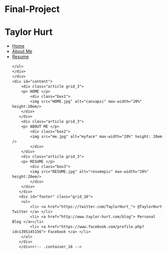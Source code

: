 # Final-Project<!doctype html>
<html>
<head>
<meta name="viewport" content="width=device-width, initial-scale=1">
<meta charset="UTF-8">
<title>Untitled Document</title>
<link href="960_12_col.css" rel="stylesheet" type="text/css">
<link href="bodyframe.css" rel="stylesheet" type="text/css">
</head>

<body>
<div class="container_16 clearfix">
<div id= "header" class="grid_16">
<h1> Taylor Hurt </h1>
<div id="nav">
	<ul>
    	<li> <a href="index.html"> Home </a></li>
    	<li> <a href="About.html"> About Me </a> </li>
        <li> <a href="resume.html"> Resume </a> </li>
       
    </ul>
    </div>
    </div>
    <div id="content">
    	<div class="article grid_3">
        <p> HOME </p>
        	<div class="box1">
            <img src="HOME.jpg" alt="canvapic" max-width="20%" height:20em/>
        </div>
       </div>
        <div class="article grid_3">
        <p> ABOUT ME </p>
        	<div class="box2">
        	<img src="me.jpg" alt="myface" max-width="20%" height: 20em />
            </div>
        </div>
        <div class="article grid_3">
        <p> RESUME </p>
        	<div class="box3">
            <img src="RESUME.jpg" alt="resumepic" max-width="20%" height:20em/>
            </div>
       	</div>
       </div>
       <div id="footer" class="grid_16">
       	<ul>
        	<li> <a href="https://twitter.com/TaylorHurt_"> @TaylorHurt Twitter </a> </li>
            <li> <a href="http://www.taylor-hurt.com/blog"> Personal Blog </a></li>
            <li> <a href="https://www.facebook.com/profile.php?id=1395145156"> Facebook </a> </li>
        </ul>
       </div>  
       </div><!-- .container_16 -->  
</body>
</html>
